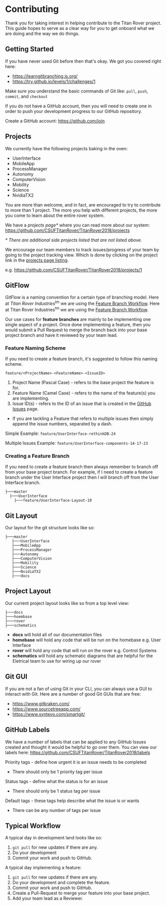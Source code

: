 # Contributing

Thank you for taking interest in helping contribute to the Titan Rover project.
This guide hopes to serve as a clear way for you to get onboard what we are doing
and the way we do things.

## Getting Started

If you have never used Git before then that's okay. We got you covered right
here: 
  - https://learngitbranching.js.org/
  - https://try.github.io/levels/1/challenges/1

Make sure you understand the basic commands of Git
like: `pull`, `push`, `commit`, and `checkout`

If you do not have a GitHub account, then you will need to create one 
in order to push your development progress to our GitHub repository.

Create a GitHub account: https://github.com/join

## Projects

We currently have the following projects baking in the oven:

- UserInterface
- MobileApp
- ProcessManager
- Autonomy
- ComputerVision
- Mobility
- Science
- NvidiaTX2

You are more than welcome, and in fact, are encouraged to try to contribute to more than 1 project. The more you help with different projects,
the more you come to learn about the entire rover system. 

We have a *projects page\** where you can read more about our system: https://github.com/CSUFTitanRover/TitanRover2018/projects

*\* There are additional side projects listed that are not listed above.*

We encourage our team members to track issues/progress of your team by going to the project tracking view. Which is done by clicking on the project link in the [projects page listing](https://github.com/CSUFTitanRover/TitanRover2018/projects).

e.g. https://github.com/CSUFTitanRover/TitanRover2018/projects/1

## GitFlow

GitFlow is a naming convention for a certain type of branching model.
Here at _Titan Rover Industries<sup>tm</sup>_ we are using the [Feature Branch Workflow](https://www.atlassian.com/git/tutorials/comparing-workflows/feature-branch-workflow).
Here at Titan Rover Industries<sup>tm</sup> we are using the [Feature Branch Workflow](https://www.atlassian.com/git/tutorials/comparing-workflows/feature-branch-workflow).

Our use cases for **feature branches** are mainly to be implementing one single aspect of a project. Once done implementing a feature, then you would submit a Pull Request to merge the branch back into your base project branch and have it reviewed by your team lead.

### Feature Naming Scheme

If you need to create a feature branch, it's suggested to follow this naming scheme.

`feature/<ProjectName>-<FeatureName>-<IssueID>`

1. Project Name (Pascal Case) - refers to the base project the feature is for.
2. Feature Name (Camel Case) - refers to the name of the feature(s) you are implementing.
3. Issue ID(s) - refers to the ID of an issue that is created in the [GitHub Issues](https://github.com/CSUFTitanRover/TitanRover2018/issues) page. 
  - If you are tackling a Feature that refers to multiple issues then simply append
  the issue numbers, separated by a dash.

Simple Example: `feature/UserInterface-rethinkDB-24`

Multiple Issues Example: `feature/UserInterface-components-14-17-23`

### Creating a Feature Branch

If you need to create a feature branch then always remember to branch off from your base project branch. For example, if I need to create a feature branch under the User Interface project then I will branch off from the User Interface branch.

```
├───master
  ├───UserInterface
    ├───feature/UserInterface-Layout-19
```

## Git Layout

Our layout for the git structure looks like so:
```
├───master
   ├───UserInterface
   ├───MobileApp
   ├───ProcessManager
   ├───Autonomy
   ├───ComputerVision
   ├───Mobility
   ├───Science
   ├───NvidiaTX2
   ├───docs
```

## Project Layout 

Our current project layout looks like so from a top level view:
```
├───docs
├───hoembase
├───rover
├───schematics
```

- **docs** will hold all of our documentation files
- **homebase** will hold any code that will be run on the homebase e.g. User Interface
- **rover** will hold any code that will run on the rover e.g. Control Systems
- **schematics** will hold any schematic diagrams that are helpful for the Eletrical team to use for wiring up our rover

## Git GUI

If you are not a fan of using Git in your CLI, you can always use a GUI to interact with Git.
Here are a number of good Git GUIs that are free:

- https://www.gitkraken.com/
- https://www.sourcetreeapp.com/
- https://www.syntevo.com/smartgit/


## GitHub Labels

We have a number of labels that can be applied to any GitHub Issues created and thought it would be helpful to
go over them. You can view our labels here: https://github.com/CSUFTitanRover/TitanRover2018/labels

Priority tags - define how urgent it is an issue needs to be completed

  - There should only be 1 priority tag per issue

Status tags - define what the status is for an issue

  - There should only be 1 status tag per issue

Default tags - these tags help describe what the issue is or wants

  - There can be any number of tags per issue

## Typical Workflow

A typical day in development land looks like so:

1. `git pull` for new updates if there are any.
2. Do your development
3. Commit your work and push to GitHub.

A typical day implementing a feature:

1. `git pull` for new updates if there are any.
2. Do your development and complete the feature.
3. Commit your work and push to GitHub.
4. Create a Pull-Request to merge your feature into your base project.
5. Add your team lead as a Reviewer.










